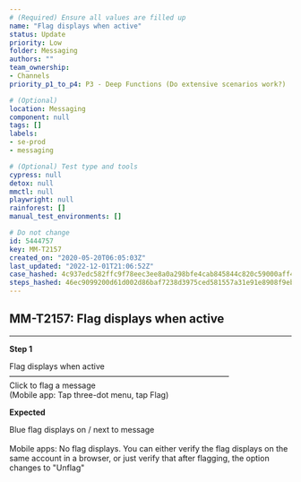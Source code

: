 ```yaml
---
# (Required) Ensure all values are filled up
name: "Flag displays when active"
status: Update
priority: Low
folder: Messaging
authors: ""
team_ownership: 
- Channels
priority_p1_to_p4: P3 - Deep Functions (Do extensive scenarios work?)

# (Optional)
location: Messaging
component: null
tags: []
labels: 
- se-prod
- messaging

# (Optional) Test type and tools
cypress: null
detox: null
mmctl: null
playwright: null
rainforest: []
manual_test_environments: []

# Do not change
id: 5444757
key: MM-T2157
created_on: "2020-05-20T06:05:03Z"
last_updated: "2022-12-01T21:06:52Z"
case_hashed: 4c937edc582ffc9f78eec3ee8a0a298bfe4cab845844c820c59000aff433ef973268c531bd173dbbf7e240b0ecba9cb7
steps_hashed: 46ec9099200d61d002d86baf7238d3975ced581557a31e91e8908f9ebe6b7a6300b7f7911f659be26019deaabb7ea864
---
```


<!-- (Auto-generated) Based on frontmatter's "key" and "name" -->

## MM-T2157: Flag displays when active

---

**Step 1**

Flag displays when active\
————————————————————————————\
Click to flag a message\
(Mobile app: Tap three-dot menu, tap Flag)

**Expected**

Blue flag displays on / next to message\
\
Mobile apps: No flag displays. You can either verify the flag displays on the same account in a browser, or just verify that after flagging, the option changes to "Unflag"
